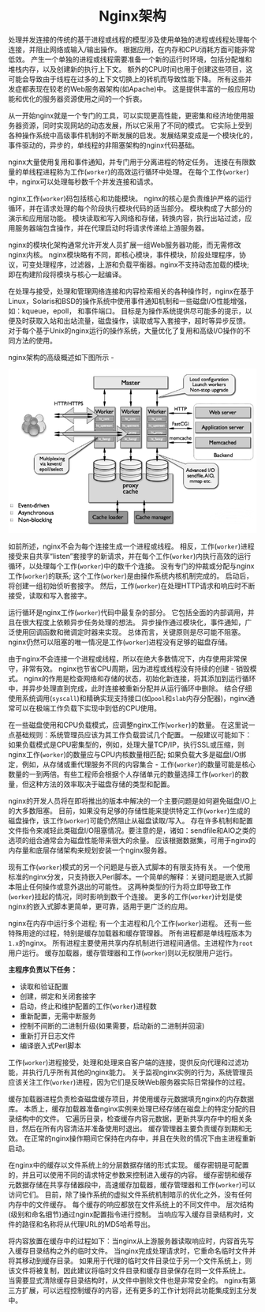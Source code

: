 <center><h1>
    Nginx架构
    </h1></center>

处理并发连接的传统的基于进程或线程的模型涉及使用单独的进程或线程处理每个连接，并阻止网络或输入/输出操作。 根据应用，在内存和CPU消耗方面可能非常低效。 产生一个单独的进程或线程需要准备一个新的运行时环境，包括分配堆和堆栈内存，以及创建新的执行上下文。 额外的CPU时间也用于创建这些项目，这可能会导致由于线程在过多的上下文切换上的转机而导致性能下降。 所有这些并发症都表现在较老的Web服务器架构(如Apache)中。 这是提供丰富的一般应用功能和优化的服务器资源使用之间的一个折衷。

从一开始nginx就是一个专门的工具，可以实现更高性能，更密集和经济地使用服务器资源，同时实现网站的动态发展，所以它采用了不同的模式。 它实际上受到各种操作系统中高级事件机制的不断发展的启发。发展结果变成是一个模块化的，事件驱动的，异步的，单线程的非阻塞架构的nginx代码基础。

nginx大量使用复用和事件通知，并专门用于分离进程的特定任务。 连接在有限数量的单线程进程称为工作(`worker`)的高效运行循环中处理。 在每个工作(`worker`)中，nginx可以处理每秒数千个并发连接和请求。

nginx工作(`worker`)码包括核心和功能模块。 nginx的核心是负责维护严格的运行循环，并在请求处理的每个阶段执行模块代码的适当部分。 模块构成了大部分的演示和应用层功能。 模块读取和写入网络和存储，转换内容，执行出站过滤，应用服务器端包含操作，并在代理启动时将请求传递给上游服务器。

nginx的模块化架构通常允许开发人员扩展一组Web服务器功能，而无需修改nginx内核。 nginx模块略有不同，即核心模块，事件模块，阶段处理程序，协议，可变处理程序，过滤器，上游和负载平衡器。nginx不支持动态加载的模块; 即在构建阶段将模块与核心一起编译。

在处理与接受，处理和管理网络连接和内容检索相关的各种操作时，nginx在基于Linux，Solaris和BSD的操作系统中使用事件通知机制和一些磁盘I/O性能增强，如：kqueue，epoll， 和事件端口。 目标是为操作系统提供尽可能多的提示，以便及时获取入站和出站流量，磁盘操作，读取或写入套接字，超时等异步反馈。 对于每个基于Unix的nginx运行的操作系统，大量优化了复用和高级I/O操作的不同方法的使用。

nginx架构的高级概述如下图所示 -

![1536824458408](../images/nginx架构.png)

如前所述，nginx不会为每个连接生成一个进程或线程。 相反，工作(`worker`)进程接受来自共享“listen”套接字的新请求，并在每个工作(`worker`)内执行高效的运行循环，以处理每个工作(`worker`)中的数千个连接。 没有专门的仲裁或分配与nginx工作(`worker`)的联系; 这个工作(`worker`)是由操作系统内核机制完成的。 启动后，将创建一组初始侦听套接字。 然后，工作(`worker`)在处理HTTP请求和响应时不断接受，读取和写入套接字。

运行循环是nginx工作(`worker`)代码中最复杂的部分。 它包括全面的内部调用，并且在很大程度上依赖异步任务处理的想法。 异步操作通过模块化，事件通知，广泛使用回调函数和微调定时器来实现。 总体而言，关键原则是尽可能不阻塞。 nginx仍然可以阻塞的唯一情况是工作(`worker`)进程没有足够的磁盘存储。

由于nginx不会连接一个进程或线程，所以在绝大多数情况下，内存使用非常保守，非常有效。 nginx也节省CPU周期，因为进程或线程没有持续的创建 - 销毁模式。 nginx的作用是检查网络和存储的状态，初始化新连接，将其添加到运行循环中，并异步处理直到完成，此时连接被重新分配并从运行循环中删除。 结合仔细使用系统调用(`syscall`)和精确实现支持接口(如`pool`和`slab`内存分配器)，nginx通常可以在极端工作负载下实现中到低的CPU使用。

在一些磁盘使用和CPU负载模式，应调整nginx工作(`worker`)的数量。 在这里说一点基础规则：系统管理员应该为其工作负载尝试几个配置。 一般建议可能如下：如果负载模式是CPU密集型的，例如，处理大量TCP/IP，执行SSL或压缩，则nginx工作(`worker`)的数量应与CPU内核数量相匹配; 如果负载大多是磁盘I/O绑定，例如，从存储或重代理服务不同的内容集合 - 工作(`worker`)的数量可能是核心数量的一到两倍。有些工程师会根据个人存储单元的数量选择工作(`worker`)的数量，但这种方法的效率取决于磁盘存储的类型和配置。

nginx的开发人员将在即将推出的版本中解决的一个主要问题是如何避免磁盘I/O上的大多数阻塞。 目前，如果没有足够的存储性能来提供特定工作(`worker`)生成的磁盘操作，该工作(`worker`)可能仍然阻止从磁盘读取/写入。 存在许多机制和配置文件指令来减轻此类磁盘I/O阻塞情况。要注意的是，诸如：sendfile和AIO之类的选项的组合通常会为磁盘性能带来很大的余量。 应该根据数据集，可用于nginx的内存量和底层存储架构来规划安装一个nginx服务器。

现有工作(`worker`)模式的另一个问题是与嵌入式脚本的有限支持有关。 一个使用标准的nginx分发，只支持嵌入Perl脚本。一个简单的解释：关键问题是嵌入式脚本阻止任何操作或意外退出的可能性。 这两种类型的行为将立即导致工作(`worker`)挂起的情况，同时影响到数千个连接。 更多的工作(`worker`)计划是使nginx的嵌入式脚本更简单，更可靠，适用于更广泛的应用。

nginx在内存中运行多个进程; 有一个主进程和几个工作(`worker`)进程。 还有一些特殊用途的过程，特别是缓存加载器和缓存管理器。 所有进程都是单线程版本为`1.x`的nginx。 所有进程主要使用共享内存机制进行进程间通信。主进程作为`root`用户运行。 缓存加载器，缓存管理器和工作(`worker`)则以无权限用户运行。

**主程序负责以下任务：**

- 读取和验证配置
- 创建，绑定和关闭套接字
- 启动，终止和维护配置的工作(`worker`)进程数
- 重新配置，无需中断服务
- 控制不间断的二进制升级(如果需要，启动新的二进制并回滚)
- 重新打开日志文件
- 编译嵌入式Perl脚本

工作(`worker`)进程接受，处理和处理来自客户端的连接，提供反向代理和过滤功能，并执行几乎所有其他的nginx能力。 关于监视nginx实例的行为，系统管理员应该关注工作(`worker`)进程，因为它们是反映Web服务器实际日常操作的过程。

缓存加载器进程负责检查磁盘缓存项目，并使用缓存元数据填充nginx的内存数据库。 本质上，缓存加载器准备nginx实例来处理已经存储在磁盘上的特定分配的目录结构中的文件。 它遍历目录，检查缓存内容元数据，更新共享内存中的相关条目，然后在所有内容清洁并准备使用时退出。
缓存管理器主要负责缓存到期和无效。 在正常的nginx操作期间它保持在内存中，并且在失败的情况下由主进程重新启动。

在nginx中的缓存以文件系统上的分层数据存储的形式实现。 缓存密钥是可配置的，并且可以使用不同的请求特定参数来控制进入缓存的内容。 缓存密钥和缓存元数据存储在共享存储器段中，高速缓存加载器，缓存管理器和工作(`worker`)可以访问它们。 目前，除了操作系统的虚拟文件系统机制暗示的优化之外，没有任何内存中的文件缓存。 每个缓存的响应都放在文件系统上的不同文件中。 层次结构(级别和命名细节)通过nginx配置指令进行控制。 当响应写入缓存目录结构时，文件的路径和名称将从代理URL的MD5哈希导出。

将内容放置在缓存中的过程如下：当nginx从上游服务器读取响应时，内容首先写入缓存目录结构之外的临时文件。 当nginx完成处理请求时，它重命名临时文件并将其移动到缓存目录。 如果用于代理的临时文件目录位于另一个文件系统上，则该文件将被复制，因此建议将临时文件目录和缓存目录保存在同一文件系统上。 当需要显式清除缓存目录结构时，从文件中删除文件也是非常安全的。 nginx有第三方扩展，可以远程控制缓存的内容，还有更多的工作计划将此功能集成到主分发中。

